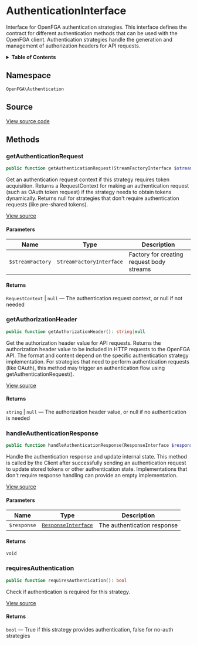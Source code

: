 # AuthenticationInterface

Interface for OpenFGA authentication strategies. This interface defines the contract for different authentication methods that can be used with the OpenFGA client. Authentication strategies handle the generation and management of authorization headers for API requests.

<details>
<summary><strong>Table of Contents</strong></summary>

- [Namespace](#namespace)
- [Source](#source)
- [Methods](#methods)

- [`getAuthenticationRequest()`](#getauthenticationrequest)
  - [`getAuthorizationHeader()`](#getauthorizationheader)
  - [`handleAuthenticationResponse()`](#handleauthenticationresponse)
  - [`requiresAuthentication()`](#requiresauthentication)

</details>

## Namespace

`OpenFGA\Authentication`

## Source

[View source code](https://github.com/evansims/openfga-php/blob/main/src/Authentication/AuthenticationInterface.php)

## Methods

### getAuthenticationRequest

```php
public function getAuthenticationRequest(StreamFactoryInterface $streamFactory): RequestContext|null

```

Get an authentication request context if this strategy requires token acquisition. Returns a RequestContext for making an authentication request (such as OAuth token request) if the strategy needs to obtain tokens dynamically. Returns null for strategies that don&#039;t require authentication requests (like pre-shared tokens).

[View source](https://github.com/evansims/openfga-php/blob/main/src/Authentication/AuthenticationInterface.php#L31)

#### Parameters

| Name             | Type                     | Description                               |
| ---------------- | ------------------------ | ----------------------------------------- |
| `$streamFactory` | `StreamFactoryInterface` | Factory for creating request body streams |

#### Returns

`RequestContext` &#124; `null` — The authentication request context, or null if not needed

### getAuthorizationHeader

```php
public function getAuthorizationHeader(): string|null

```

Get the authorization header value for API requests. Returns the authorization header value to be included in HTTP requests to the OpenFGA API. The format and content depend on the specific authentication strategy implementation. For strategies that need to perform authentication requests (like OAuth), this method may trigger an authentication flow using getAuthenticationRequest().

[View source](https://github.com/evansims/openfga-php/blob/main/src/Authentication/AuthenticationInterface.php#L45)

#### Returns

`string` &#124; `null` — The authorization header value, or null if no authentication is needed

### handleAuthenticationResponse

```php
public function handleAuthenticationResponse(ResponseInterface $response): void

```

Handle the authentication response and update internal state. This method is called by the Client after successfully sending an authentication request to update stored tokens or other authentication state. Implementations that don&#039;t require response handling can provide an empty implementation.

[View source](https://github.com/evansims/openfga-php/blob/main/src/Authentication/AuthenticationInterface.php#L56)

#### Parameters

| Name        | Type                                                  | Description                 |
| ----------- | ----------------------------------------------------- | --------------------------- |
| `$response` | [`ResponseInterface`](Responses/ResponseInterface.md) | The authentication response |

#### Returns

`void`

### requiresAuthentication

```php
public function requiresAuthentication(): bool

```

Check if authentication is required for this strategy.

[View source](https://github.com/evansims/openfga-php/blob/main/src/Authentication/AuthenticationInterface.php#L63)

#### Returns

`bool` — True if this strategy provides authentication, false for no-auth strategies

